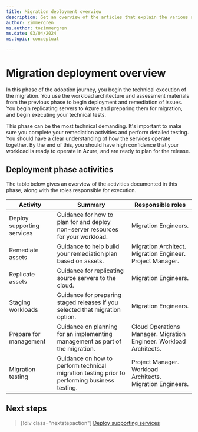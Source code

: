 ```yaml
---
title: Migration deployment overview
description: Get an overview of the articles that explain the various activities that may be involved in migrating a workload in Azure.
author: Zimmergren
ms.author: tozimmergren
ms.date: 03/04/2024
ms.topic: conceptual

---
```


# Migration deployment overview

In this phase of the adoption journey, you begin the technical execution of the migration. You use the workload architecture and assessment materials from the previous phase to begin deployment and remediation of issues. You begin replicating servers to Azure and preparing them for migration, and begin executing your technical tests.

This phase can be the most technical demanding. It's important to make sure you complete your remediation activities and perform detailed testing. You should have a clear understanding of how the services operate together. By the end of this, you should have high confidence that your workload is ready to operate in Azure, and are ready to plan for the release.

## Deployment phase activities

The table below gives an overview of the activities documented in this phase, along with the roles responsible for execution.

|Activity|Summary|Responsible roles|
|---|---|---|
|Deploy supporting services|Guidance for how to plan for and deploy non-server resources for your workload.|Migration Engineers.|
|Remediate assets|Guidance to help build your remediation plan based on assets.|Migration Architect. Migration Engineer. Project Manager.|
|Replicate assets|Guidance for replicating source servers to the cloud.|Migration Engineers.|
|Staging workloads|Guidance for preparing staged releases if you selected that migration option.|Migration Engineers.|
|Prepare for management|Guidance on planning for an implementing management as part of the migration.|Cloud Operations Manager. Migration Engineer. Workload Architects.|
|Migration testing|Guidance on how to perform technical migration testing prior to performing business testing.|Project Manager. Workload Architects. Migration Engineers.|

## Next steps

> [!div class="nextstepaction"]
> [Deploy supporting services](./deploy-supporting-services.md)

